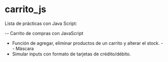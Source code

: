 # carrito_js
Lista de prácticas con Java Script:

-- Carrito de compras con JavaScript
  * Función de agregar, eliminar productos de un carrito y alterar el stock.
-- Máscara
  * Simular inputs con formato de tarjetas de crédito/débito.
